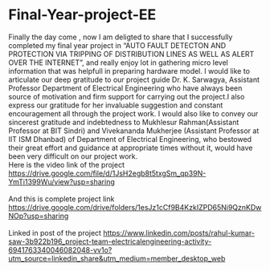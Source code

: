 # Final-Year-project-EE
Finally the day come , now I am deligted to share that I successfully completed my final year project  in “AUTO FAULT DETECTON AND PROTECTION VIA TRIPPING OF DISTRIBUTION LINES AS WELL AS ALERT OVER THE INTERNET”,  and really enjoy lot in gathering micro level information that was helpfull in preparing hardware model.   I would like to articulate our deep gratitude to our project guide Dr. K. Sarwagya, Assistant Professor Department of Electrical Engineering  who have always been source of motivation and firm support for carrying out the project.I also express our gratitude for her invaluable suggestion and constant encouragement all through the project work.  I would also like to convey our sincerest gratitude and indebtedness to Mukhlesur Rahman(Assistant Professor at BIT Sindri) and Vivekananda Mukherjee (Assistant Professor at IIT ISM Dhanbad) of Department of Electrical Engineering, who bestowed their great effort and guidance at appropriate times without it, would have been very difficult on our project work.<br/>
Here is the video link of the project https://drive.google.com/file/d/1JsH2egb8t5txgSm_qp39N-YmTi1399Wu/view?usp=sharing
<br/><br/>And this is complete project link https://drive.google.com/drive/folders/1esJz1cCf9B4KzkIZPD65Ni9QznKDwNOp?usp=sharing
<br/><br/>Linked in post of the project https://www.linkedin.com/posts/rahul-kumar-saw-3b922b196_project-team-electricalengineering-activity-6941763340046082048-vv1o?utm_source=linkedin_share&utm_medium=member_desktop_web
